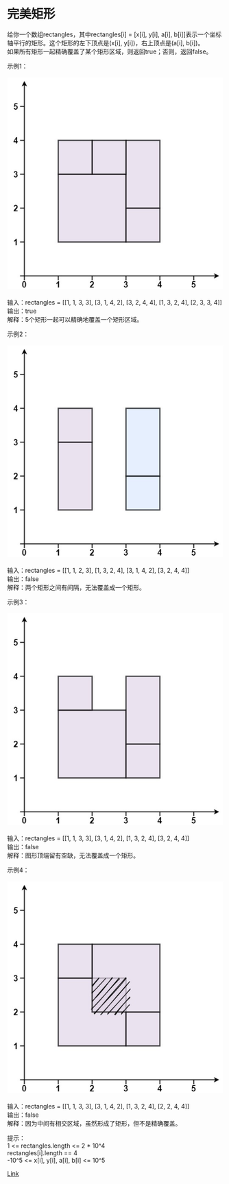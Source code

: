 <h1>完美矩形</h1>

给你一个数组rectangles，其中rectangles[i] = [x[i], y[i], a[i], b[i]]表示一个坐标轴平行的矩形。这个矩形的左下顶点是(x[i], y[i])，右上顶点是(a[i], b[i])。</br>
如果所有矩形一起精确覆盖了某个矩形区域，则返回true；否则，返回false。</br>

示例1：</br>
</br>![](./image/1.jpg)</br></br>
输入：rectangles = [[1, 1, 3, 3], [3, 1, 4, 2], [3, 2, 4, 4], [1, 3, 2, 4], [2, 3, 3, 4]]</br>
输出：true</br>
解释：5个矩形一起可以精确地覆盖一个矩形区域。</br>

示例2：</br>
</br>![](./image/2.jpg)</br></br>
输入：rectangles = [[1, 1, 2, 3], [1, 3, 2, 4], [3, 1, 4, 2], [3, 2, 4, 4]]</br>
输出：false</br>
解释：两个矩形之间有间隔，无法覆盖成一个矩形。</br>

示例3：</br>
</br>![](./image/3.jpg)</br></br>
输入：rectangles = [[1, 1, 3, 3], [3, 1, 4, 2], [1, 3, 2, 4], [3, 2, 4, 4]]</br>
输出：false</br>
解释：图形顶端留有空缺，无法覆盖成一个矩形。</br>

示例4：</br>
</br>![](./image/4.jpg)</br></br>
输入：rectangles = [[1, 1, 3, 3], [3, 1, 4, 2], [1, 3, 2, 4], [2, 2, 4, 4]]</br>
输出：false</br>
解释：因为中间有相交区域，虽然形成了矩形，但不是精确覆盖。</br>

提示：</br>
1 <= rectangles.length <= 2 * 10^4</br>
rectangles[i].length == 4</br>
-10^5 <= x[i], y[i], a[i], b[i] <= 10^5</br>

[Link](https://leetcode-cn.com/problems/perfect-rectangle/)